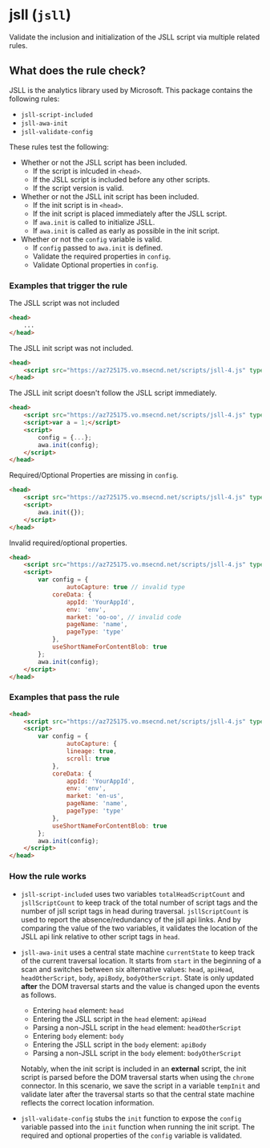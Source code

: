 # jsll (`jsll`)

Validate the inclusion and initialization of the JSLL script via
multiple related rules.

## What does the rule check?

JSLL is the analytics library used by Microsoft. This package
contains the following rules:

* `jsll-script-included`
* `jsll-awa-init`
* `jsll-validate-config`

These rules test the following:

* Whether or not the JSLL script has been included.
  * If the script is inlcuded in `<head>`.
  * If the JSLL script is included before any other scripts.
  * If the script version is valid.
* Whether or not the JSLL init script has been included.
  * If the init script is in `<head>`.
  * If the init script is placed immediately after the JSLL script.
  * If `awa.init` is called to initialize JSLL.
  * If `awa.init` is called as early as possible in the init script.
* Whether or not the `config` variable is valid.
  * If `config` passed to `awa.init` is defined.
  * Validate the required properties in `config`.
  * Validate Optional properties in `config`.

### Examples that **trigger** the rule

The JSLL script was not included

```html
<head>
    ...
</head>
```

The JSLL init script was not included.

```html
<head>
    <script src="https://az725175.vo.msecnd.net/scripts/jsll-4.js" type="text/javascript"></script>
</head>
```

The JSLL init script doesn't follow the JSLL script immediately.

```html
<head>
    <script src="https://az725175.vo.msecnd.net/scripts/jsll-4.js" type="text/javascript"></script>
    <script>var a = 1;</script>
    <script>
        config = {...};
        awa.init(config);
    </script>
</head>
```

Required/Optional Properties are missing in `config`.

```html
<head>
    <script src="https://az725175.vo.msecnd.net/scripts/jsll-4.js" type="text/javascript"></script>
    <script>
        awa.init({});
    </script>
</head>
```

Invalid required/optional properties.

```html
<head>
    <script src="https://az725175.vo.msecnd.net/scripts/jsll-4.js" type="text/javascript"></script>
    <script>
        var config = {
                autoCapture: true // invalid type
            coreData: {
                appId: 'YourAppId',
                env: 'env',
                market: 'oo-oo', // invalid code
                pageName: 'name',
                pageType: 'type'
            },
            useShortNameForContentBlob: true
        };
        awa.init(config);
    </script>
</head>
```

### Examples that **pass** the rule

```html
<head>
    <script src="https://az725175.vo.msecnd.net/scripts/jsll-4.js" type="text/javascript"></script>
    <script>
        var config = {
                autoCapture: {
                lineage: true,
                scroll: true
            },
            coreData: {
                appId: 'YourAppId',
                env: 'env',
                market: 'en-us',
                pageName: 'name',
                pageType: 'type'
            },
            useShortNameForContentBlob: true
        };
        awa.init(config);
    </script>
</head>
```

### How the rule works

* `jsll-script-included` uses two variables `totalHeadScriptCount` and
  `jsllScriptCount` to keep track of the total number of script tags and the
  number of jsll script tags in head during traversal. `jsllScriptCount` is used
  to report the absence/redundancy of the jsll api links. And by comparing the
  value of the two variables, it validates the location of the JSLL api link
  relative to other script tags in `head`.

* `jsll-awa-init` uses a central state machine `currentState` to keep track of
  the current traversal location. It starts from `start` in the beginning of a
  scan and switches between six alternative values: `head`, `apiHead`,
  `headOtherScript`, `body`, `apiBody`, `bodyOtherScript`. State is only updated
  **after** the DOM traversal starts and the value is changed upon the events as
  follows.

  * Entering `head` element: `head`
  * Entering the JSLL script in the `head` element: `apiHead`
  * Parsing a non-JSLL script in the `head` element: `headOtherScript`
  * Entering `body` element: `body`
  * Entering the JSLL script in the `body` element: `apiBody`
  * Parsing a non-JSLL script in the `body` element: `bodyOtherScript`

  Notably, when the init script is included in an **external** script, the init
  script is parsed before the DOM traversal starts when using the `chrome`
  connector. In this scenario, we save the script in a variable `tempInit` and
  validate later after the traversal starts so that the central state machine
  reflects the correct location information.

* `jsll-validate-config` stubs the `init` function to expose the `config`
  variable passed into the `init` function when running the init script. The
  required and optional properties of the `config` variable is validated.
